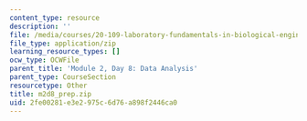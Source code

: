 ```yaml
---
content_type: resource
description: ''
file: /media/courses/20-109-laboratory-fundamentals-in-biological-engineering-spring-2010/2fe00281e3e2975c6d76a898f2446ca0_m2d8_prep.zip
file_type: application/zip
learning_resource_types: []
ocw_type: OCWFile
parent_title: 'Module 2, Day 8: Data Analysis'
parent_type: CourseSection
resourcetype: Other
title: m2d8_prep.zip
uid: 2fe00281-e3e2-975c-6d76-a898f2446ca0
---
```

